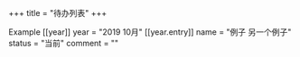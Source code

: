 +++
title = "待办列表"
+++

Example
[[year]]
    year = "2019 10月"
    [[year.entry]]
        name = "例子 另一个例子"
        status = "当前"
        comment = ""